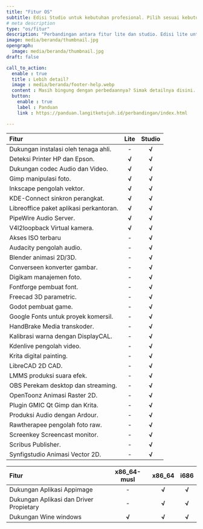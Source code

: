 ```yaml
---
title: "Fitur OS"
subtitle: Edisi Studio untuk kebutuhan profesional. Pilih sesuai kebutuhan!
# meta description
type: "os/fitur"
description: "Perbandingan antara fitur lite dan studio. Edisi lite untuk kebutuhan umum, sedangkan edisi studio untuk kebutuhan profesional."
image: media/beranda/thumbnail.jpg
opengraph:
  image: media/beranda/thumbnail.jpg
draft: false

call_to_action:
  enable : true
  title : Lebih detail?
  image : media/beranda/footer-help.webp
  content : Masih bingung dengan perbedaannya? Simak detailnya disini. Atau hubungi kami di layanan yang tersedia.
  button:
    enable : true
    label : Panduan
    link : https://panduan.langitketujuh.id/perbandingan/index.html

---
```


| Fitur                                   | Lite  | Studio |
| :-------------------------------------- | :---: | :----: |
| Dukungan instalasi oleh tenaga ahli.    |   -   | **√**  |
| Deteksi Printer HP dan Epson.           | **√** | **√**  |
| Dukungan codec Audio dan Video.         | **√** | **√**  |
| Gimp manipulasi foto.                   | **√** | **√**  |
| Inkscape pengolah vektor.               | **√** | **√**  |
| KDE-Connect sinkron perangkat.          | **√** | **√**  |
| Libreoffice paket aplikasi perkantoran. | **√** | **√**  |
| PipeWire Audio Server.                  | **√** | **√**  |
| V4l2loopback Virtual kamera.            | **√** | **√**  |
| Akses ISO terbaru                       |   -   | **√**  |
| Audacity pengolah audio.                |   -   | **√**  |
| Blender animasi 2D/3D.                  |   -   | **√**  |
| Converseen konverter gambar.            |   -   | **√**  |
| Digikam manajemen foto.                 |   -   | **√**  |
| Fontforge pembuat font.                 |   -   | **√**  |
| Freecad 3D parametric.                  |   -   | **√**  |
| Godot pembuat game.                     |   -   | **√**  |
| Google Fonts untuk proyek komersil.     |   -   | **√**  |
| HandBrake Media transkoder.             |   -   | **√**  |
| Kalibrasi warna dengan DisplayCAL.      |   -   | **√**  |
| Kdenlive pengolah video.                |   -   | **√**  |
| Krita digital painting.                 |   -   | **√**  |
| LibreCAD 2D CAD.                        |   -   | **√**  |
| LMMS produksi suara efek.               |   -   | **√**  |
| OBS Perekam desktop dan streaming.      |   -   | **√**  |
| OpenToonz Animasi Raster 2D.            |   -   | **√**  |
| Plugin GMIC Qt Gimp dan Krita.          |   -   | **√**  |
| Produksi Audio dengan Ardour.           |   -   | **√**  |
| Rawtherapee pengolah foto raw.          |   -   | **√**  |
| Screenkey Screencast monitor.           |   -   | **√**  |
| Scribus Publisher.                      |   -   | **√**  |
| Synfigstudio Animasi Vector 2D.         |   -   | **√**  |

| Fitur                                   | x86_64-musl | x86_64 | i686  |
| :-------------------------------------- | :---------: | :----: | :---: |
| Dukungan Aplikasi Appimage              |      -      | **√**  | **√** |
| Dukungan Aplikasi dan Driver Propietary |      -      | **√**  | **√** |
| Dukungan Wine windows                   |    **√**    | **√**  | **√** |
